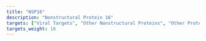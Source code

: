 ```yaml
---
title: "NSP16"
description: "Nonstructural Protein 16"
targets: ["Viral Targets", "Other Nonstructural Proteins", "Other Proteins"]
targets_weight: 16
---
```

